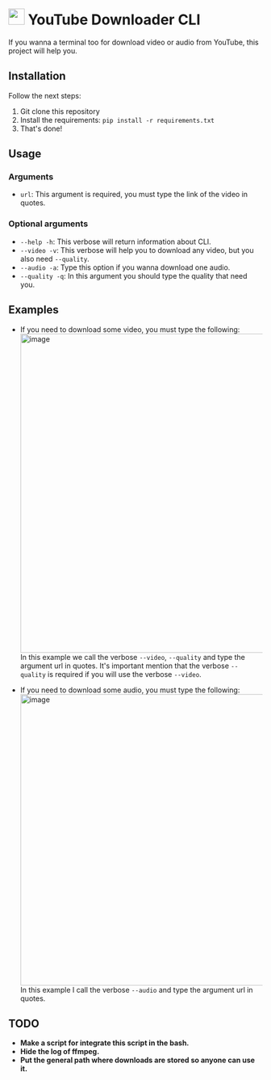 # <img height="32" width="32" src="https://cdn.jsdelivr.net/npm/simple-icons@v4/icons/youtube.svg" /> YouTube Downloader CLI

If you wanna a terminal too for download video or audio from YouTube, this project will help you.

## Installation

Follow the next steps:

1.  Git clone this repository
1.  Install the requirements: `pip install -r requirements.txt`
1.  That's done!

## Usage

### Arguments

- `url`: This argument is required, you must type the link of the video in quotes.

### Optional arguments

- `--help -h`: This verbose will return information about CLI.
- `--video -v`: This verbose will help you to download any video, but you also need `--quality`.
- `--audio -a`: Type this option if you wanna download one audio.
- `--quality -q`: In this argument you should type the quality that need you.

## Examples

- If you need to download some video, you must type the following:</br>
  <img width="632" alt="image" src="https://user-images.githubusercontent.com/69869135/116021195-583b5080-a60d-11eb-9d05-b4a45b24f95d.png"></br>
  In this example we call the verbose `--video`, `--quality` and type the argument url in quotes. It's important mention that the verbose `--quality` is required if you will use the verbose `--video`.

- If you need to download some audio, you must type the following:</br>
  <img width="577" alt="image" src="https://user-images.githubusercontent.com/69869135/116021713-5625c180-a60e-11eb-8f51-6a97944654f8.png"></br>
  In this example I call the verbose `--audio` and type the argument url in quotes.

## TODO

- **Make a script for integrate this script in the bash.**
- **Hide the log of ffmpeg.**
- **Put the general path where downloads are stored so anyone can use it.**

